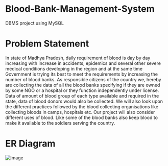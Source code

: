 # Blood-Bank-Management-System
DBMS project using MySQL
# Problem Statement
In state of Madhya Pradesh, daily requirement of blood is day by day increasing with increase in accidents, epidemics and several other severe medical conditions developing in the region and at the same time Government is trying its best to meet the requirements by increasing the number of blood banks.
As responsible citizens of the country we, hereby are collecting the data of all the blood banks specifying if they are owned by some NGO or a hospital or they function independently under license.  Data of amount of blood group of each type available and required in the state, data of blood donors would also be collected.  We will also look upon the different practices followed by the blood collecting organisations like collecting bloods in camps, hospitals etc. 
Our project will also consider different uses of blood. Like some of the blood banks also keep blood to make it available to the soldiers serving the country. 
# ER Diagram

![image](https://user-images.githubusercontent.com/56079032/119228231-b3d6fc00-bb2f-11eb-950e-afd7325563a6.png)
